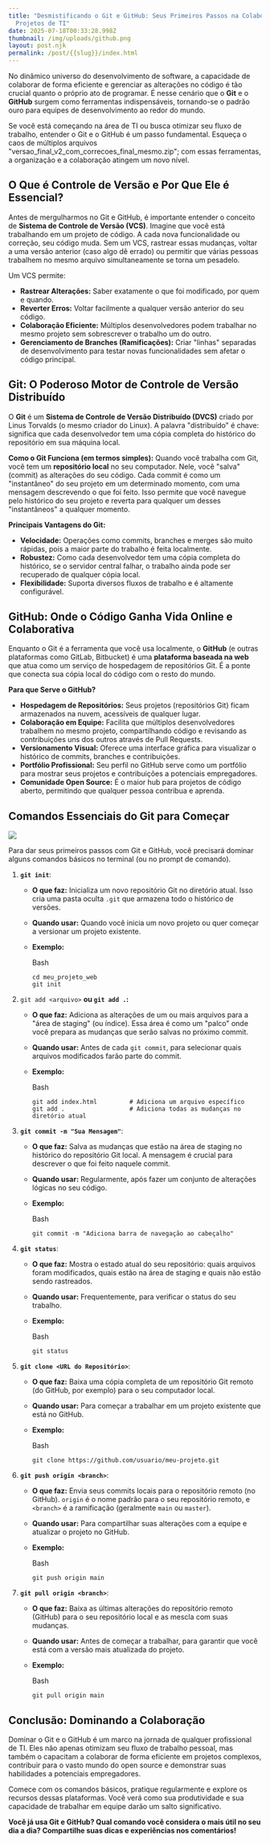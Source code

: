 ```yaml
---
title: "Desmistificando o Git e GitHub: Seus Primeiros Passos na Colaboração em
  Projetos de TI"
date: 2025-07-18T00:33:28.998Z
thumbnail: /img/uploads/github.png
layout: post.njk
permalink: /post/{{slug}}/index.html
---
```

<!--StartFragment-->

No dinâmico universo do desenvolvimento de software, a capacidade de colaborar de forma eficiente e gerenciar as alterações no código é tão crucial quanto o próprio ato de programar. É nesse cenário que o **Git** e o **GitHub** surgem como ferramentas indispensáveis, tornando-se o padrão ouro para equipes de desenvolvimento ao redor do mundo.

Se você está começando na área de TI ou busca otimizar seu fluxo de trabalho, entender o Git e o GitHub é um passo fundamental. Esqueça o caos de múltiplos arquivos "versao_final_v2_com_correcoes_final_mesmo.zip"; com essas ferramentas, a organização e a colaboração atingem um novo nível.

## O Que é Controle de Versão e Por Que Ele é Essencial?

Antes de mergulharmos no Git e GitHub, é importante entender o conceito de **Sistema de Controle de Versão (VCS)**. Imagine que você está trabalhando em um projeto de código. A cada nova funcionalidade ou correção, seu código muda. Sem um VCS, rastrear essas mudanças, voltar a uma versão anterior (caso algo dê errado) ou permitir que várias pessoas trabalhem no mesmo arquivo simultaneamente se torna um pesadelo.

Um VCS permite:

* **Rastrear Alterações:** Saber exatamente o que foi modificado, por quem e quando.
* **Reverter Erros:** Voltar facilmente a qualquer versão anterior do seu código.
* **Colaboração Eficiente:** Múltiplos desenvolvedores podem trabalhar no mesmo projeto sem sobrescrever o trabalho um do outro.
* **Gerenciamento de Branches (Ramificações):** Criar "linhas" separadas de desenvolvimento para testar novas funcionalidades sem afetar o código principal.

## Git: O Poderoso Motor de Controle de Versão Distribuído

O **Git** é um **Sistema de Controle de Versão Distribuído (DVCS)** criado por Linus Torvalds (o mesmo criador do Linux). A palavra "distribuído" é chave: significa que cada desenvolvedor tem uma cópia completa do histórico do repositório em sua máquina local.

**Como o Git Funciona (em termos simples):** Quando você trabalha com Git, você tem um **repositório local** no seu computador. Nele, você "salva" (commit) as alterações do seu código. Cada commit é como um "instantâneo" do seu projeto em um determinado momento, com uma mensagem descrevendo o que foi feito. Isso permite que você navegue pelo histórico do seu projeto e reverta para qualquer um desses "instantâneos" a qualquer momento.

**Principais Vantagens do Git:**

* **Velocidade:** Operações como commits, branches e merges são muito rápidas, pois a maior parte do trabalho é feita localmente.
* **Robustez:** Como cada desenvolvedor tem uma cópia completa do histórico, se o servidor central falhar, o trabalho ainda pode ser recuperado de qualquer cópia local.
* **Flexibilidade:** Suporta diversos fluxos de trabalho e é altamente configurável.

## GitHub: Onde o Código Ganha Vida Online e Colaborativa

Enquanto o Git é a ferramenta que você usa localmente, o **GitHub** (e outras plataformas como GitLab, Bitbucket) é uma **plataforma baseada na web** que atua como um serviço de hospedagem de repositórios Git. É a ponte que conecta sua cópia local do código com o resto do mundo.

**Para que Serve o GitHub?**

* **Hospedagem de Repositórios:** Seus projetos (repositórios Git) ficam armazenados na nuvem, acessíveis de qualquer lugar.
* **Colaboração em Equipe:** Facilita que múltiplos desenvolvedores trabalhem no mesmo projeto, compartilhando código e revisando as contribuições uns dos outros através de Pull Requests.
* **Versionamento Visual:** Oferece uma interface gráfica para visualizar o histórico de commits, branches e contribuições.
* **Portfólio Profissional:** Seu perfil no GitHub serve como um portfólio para mostrar seus projetos e contribuições a potenciais empregadores.
* **Comunidade Open Source:** É o maior hub para projetos de código aberto, permitindo que qualquer pessoa contribua e aprenda.

## Comandos Essenciais do Git para Começar

![](/img/uploads/git-2.jpg)

Para dar seus primeiros passos com Git e GitHub, você precisará dominar alguns comandos básicos no terminal (ou no prompt de comando).

1. **`git init`**:

   * **O que faz:** Inicializa um novo repositório Git no diretório atual. Isso cria uma pasta oculta `.git` que armazena todo o histórico de versões.
   * **Quando usar:** Quando você inicia um novo projeto ou quer começar a versionar um projeto existente.
   * **Exemplo:**

     Bash

     ```
     cd meu_projeto_web
     git init
     ```


2. `git add <arquivo>` **ou `git add .`:**

   * **O que faz:** Adiciona as alterações de um ou mais arquivos para a "área de staging" (ou índice). Essa área é como um "palco" onde você prepara as mudanças que serão salvas no próximo commit.
   * **Quando usar:** Antes de cada `git commit`, para selecionar quais arquivos modificados farão parte do commit.
   * **Exemplo:**

     Bash

     ```
     git add index.html         # Adiciona um arquivo específico
     git add .                  # Adiciona todas as mudanças no diretório atual
     ```
3. **`git commit -m "Sua Mensagem"`**:

   * **O que faz:** Salva as mudanças que estão na área de staging no histórico do repositório Git local. A mensagem é crucial para descrever o que foi feito naquele commit.
   * **Quando usar:** Regularmente, após fazer um conjunto de alterações lógicas no seu código.
   * **Exemplo:**

     Bash

     ```
     git commit -m "Adiciona barra de navegação ao cabeçalho"
     ```
4. **`git status`**:

   * **O que faz:** Mostra o estado atual do seu repositório: quais arquivos foram modificados, quais estão na área de staging e quais não estão sendo rastreados.
   * **Quando usar:** Frequentemente, para verificar o status do seu trabalho.
   * **Exemplo:**

     Bash

     ```
     git status
     ```
5. **`git clone <URL do Repositório>`**:

   * **O que faz:** Baixa uma cópia completa de um repositório Git remoto (do GitHub, por exemplo) para o seu computador local.
   * **Quando usar:** Para começar a trabalhar em um projeto existente que está no GitHub.
   * **Exemplo:**

     Bash

     ```
     git clone https://github.com/usuario/meu-projeto.git
     ```
6. **`git push origin <branch>`**:

   * **O que faz:** Envia seus commits locais para o repositório remoto (no GitHub). `origin` é o nome padrão para o seu repositório remoto, e `<branch>` é a ramificação (geralmente `main` ou `master`).
   * **Quando usar:** Para compartilhar suas alterações com a equipe e atualizar o projeto no GitHub.
   * **Exemplo:**

     Bash

     ```
     git push origin main
     ```
7. **`git pull origin <branch>`**:

   * **O que faz:** Baixa as últimas alterações do repositório remoto (GitHub) para o seu repositório local e as mescla com suas mudanças.
   * **Quando usar:** Antes de começar a trabalhar, para garantir que você está com a versão mais atualizada do projeto.
   * **Exemplo:**

     Bash

     ```
     git pull origin main
     ```

## Conclusão: Dominando a Colaboração

Dominar o Git e o GitHub é um marco na jornada de qualquer profissional de TI. Eles não apenas otimizam seu fluxo de trabalho pessoal, mas também o capacitam a colaborar de forma eficiente em projetos complexos, contribuir para o vasto mundo do open source e demonstrar suas habilidades a potenciais empregadores.

Comece com os comandos básicos, pratique regularmente e explore os recursos dessas plataformas. Você verá como sua produtividade e sua capacidade de trabalhar em equipe darão um salto significativo.

**Você já usa Git e GitHub? Qual comando você considera o mais útil no seu dia a dia? Compartilhe suas dicas e experiências nos comentários!**

<!--EndFragment-->